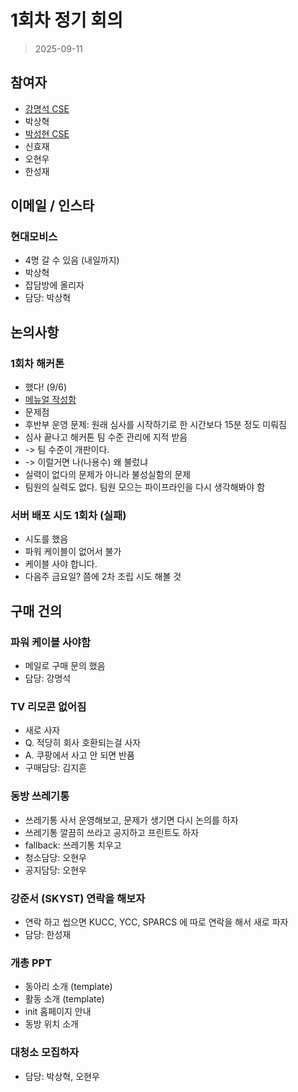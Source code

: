 
# 1회차 정기 회의

> 2025-09-11

## 참여자
- [강명석 CSE](mailto:tomskang@naver.com)  
- 박상혁  
- [박성현 CSE](mailto:)
- 신효재  
- 오현우  
- 한성재  

## 이메일 / 인스타

### 현대모비스
- 4명 갈 수 있음 (내일까지)
- 박상혁
- 잡담방에 올리자
- 담당: 박상혁

## 논의사항

### 1회차 해커톤

- 했다! (9/6)
- [메뉴얼 작성함](https://www.notion.so/2660b946c497808dab30dc210d776f9d)
- 문제점
- 후반부 운영 문제: 원래 심사를 시작하기로 한 시간보다 15분 정도 미뤄짐
- 심사 끝나고 해커톤 팀 수준 관리에 지적 받음
- -> 팀 수준이 개판이다.
- -> 이럴거면 나(나용수) 왜 불렀냐
- 실력이 없다의 문제가 아니라 불성실함의 문제
- 팀원의 실력도 없다. 팀원 모으는 파이프라인을 다시 생각해봐야 함

### 서버 배포 시도 1회차 (실패)

- 시도를 했음
- 파워 케이블이 없어서 불가
- 케이블 사야 합니다.
- 다음주 금요일? 쯤에 2차 조립 시도 해볼 것

## 구매 건의

### 파워 케이블 사야함
- 메일로 구매 문의 했음
- 담당: 강명석

### TV 리모콘 없어짐
- 새로 사자
- Q. 적당히 회사 호환되는걸 사자
- A. 쿠팡에서 사고 안 되면 반품
- 구매담당: 김지훈

### 동방 쓰레기통
- 쓰레기통 사서 운영해보고, 문제가 생기면 다시 논의를 하자
- 쓰레기통 깔끔히 쓰라고 공지하고 프린트도 하자
- fallback: 쓰레기통 치우고
- 청소담당: 오현우
- 공지담당: 오현우

### 강준서 (SKYST) 연락을 해보자
- 연락 하고 씹으면 KUCC, YCC, SPARCS 에 따로 연락을 해서 새로 파자
- 담당: 한성재

### 개총 PPT
- 동아리 소개 (template)
- 활동 소개 (template)
- init 홈페이지 안내
- 동방 위치 소개

### 대청소 모집하자
- 담당: 박상혁, 오현우
